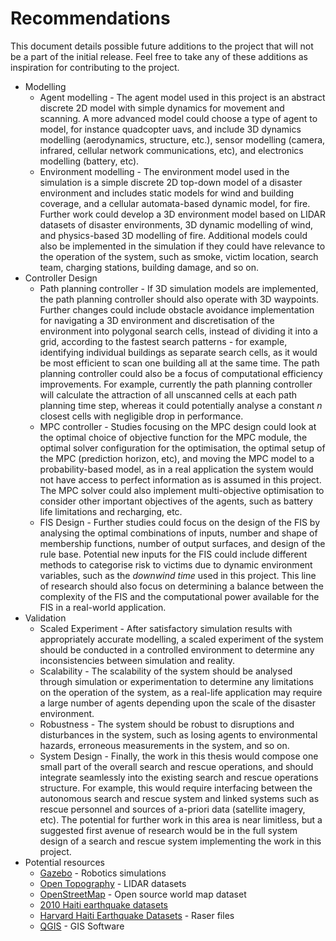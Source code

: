 # Recommendations

This document details possible future additions to the project that will not be a part of the initial release.
Feel free to take any of these additions as inspiration for contributing to the project.

* Modelling
  * Agent modelling - The agent model used in this project is an abstract discrete 2D model with simple dynamics for movement and scanning.
A more advanced model could choose a type of agent to model, for instance quadcopter uavs, and include 3D dynamics modelling (aerodynamics, structure, etc.), sensor modelling (camera, infrared, cellular network communications, etc), and electronics modelling (battery, etc).
  * Environment modelling - The environment model used in the simulation is a simple discrete 2D top-down model of a disaster environment and includes static models for wind and building coverage, and a cellular automata-based dynamic model, for fire.
Further work could develop a 3D environment model based on LIDAR datasets of disaster environments, 3D dynamic modelling of wind, and physics-based 3D modelling of fire.
Additional models could also be implemented in the simulation if they could have relevance to the operation of the system, such as smoke, victim location, search team, charging stations, building damage, and so on.
* Controller Design
  * Path planning controller - If 3D simulation models are implemented, the path planning controller should also operate with 3D waypoints.
Further changes could include obstacle avoidance implementation for navigating a 3D environment and discretisation of the environment into polygonal search cells, instead of dividing it into a grid, according to the fastest search patterns - for example, identifying individual buildings as separate search cells, as it would be most efficient to scan one building all at the same time.
The path planning controller could also be a focus of computational efficiency improvements.
For example, currently the path planning controller will calculate the attraction of all unscanned cells at each path planning time step, whereas it could potentially analyse a constant *n* closest cells with negligible drop in performance.
  * MPC controller - Studies focusing on the MPC design could look at the optimal choice of objective function for the MPC module, the optimal solver configuration for the optimisation, the optimal setup of the MPC (prediction horizon, etc), and moving the MPC model to a probability-based model, as in a real application the system would not have access to perfect information as is assumed in this project.
The MPC solver could also implement multi-objective optimisation to consider other important objectives of the agents, such as battery life limitations and recharging, etc.
  * FIS Design - Further studies could focus on the design of the FIS by analysing the optimal combinations of inputs, number and shape of membership functions, number of output surfaces, and design of the rule base.
Potential new inputs for the FIS could include different methods to categorise risk to victims due to dynamic environment variables, such as the *downwind time* used in this project.
This line of research should also focus on determining a balance between the complexity of the FIS and the computational power available for the FIS in a real-world application.
* Validation
  * Scaled Experiment - After satisfactory simulation results with appropriately accurate modelling, a scaled experiment of the system should be conducted in a controlled environment to determine any inconsistencies between simulation and reality.
  * Scalability - The scalability of the system should be analysed through simulation or experimentation to determine any limitations on the operation of the system, as a real-life application may require a large number of agents depending upon the scale of the disaster environment.
  * Robustness - The system should be robust to disruptions and disturbances in the system, such as losing agents to environmental hazards, erroneous measurements in the system, and so on.
  * System Design - Finally, the work in this thesis would compose one small part of the overall search and rescue operations, and should integrate seamlessly into the existing search and rescue operations structure.
For example, this would require interfacing between the autonomous search and rescue system and linked systems such as rescue personnel and sources of a-priori data (satellite imagery, etc).
The potential for further work in this area is near limitless, but a suggested first avenue of research would be in the full system design of a search and rescue system implementing the work in this project.
* Potential resources
  * [Gazebo](http://gazebosim.org/) - Robotics simulations
  * [Open Topography](https://opentopography.org/news/ridgecrest-earthquake-lidar-released) - LIDAR datasets
  * [OpenStreetMap](https://www.openstreetmap.org/) - Open source world map dataset
  * [2010 Haiti earthquake datasets](https://www.gislounge.com/haiti-maps-and-gis-data-resources)
  * [Harvard Haiti Earthquake Datasets](https://dataverse.harvard.edu/dataset.xhtml?persistentId=doi:10.7910/DVN/ZT2DJW) - Raser files
  * [QGIS](https://www.qgis.org/) - GIS Software
  
